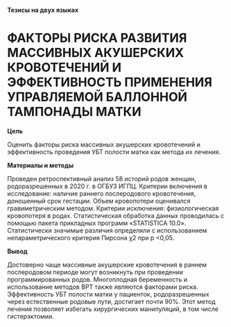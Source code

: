 **Тезисы на двух языках**

# ФАКТОРЫ РИСКА РАЗВИТИЯ МАССИВНЫХ АКУШЕРСКИХ КРОВОТЕЧЕНИЙ И ЭФФЕКТИВНОСТЬ ПРИМЕНЕНИЯ УПРАВЛЯЕМОЙ БАЛЛОННОЙ ТАМПОНАДЫ МАТКИ

**Цель** 

Оценить факторы риска массивных акушерских кровотечений и эффективность 
проведения УБТ полости матки как метода их лечения.

**Материалы и методы** 

Проведен ретроспективный анализ 58 историй родов женщин, 
родоразрешенных в 2020 г. в ОГБУЗ ИГПЦ. Критерии включения в исследование: наличие 
раннего послеродового кровотечения, доношенный срок гестации. Объем кровопотери 
оценивался гравиметрическим методом. Критерии исключения: физиологическая 
кровопотеря в родах. Статистическая обработка данных проводилась с помощью пакета 
прикладных программ «STATISTICA 10.0». Статистически значимые различия определяли с 
использованием непараметрического критерия Пирсона χ2 при р <0,05.

**Вывод**

Достоверно чаще массивные акушерские кровотечения в раннем послеродовом 
периоде могут возникнуть при проведении программированных родов. Многоплодная 
беременность и использование методов ВРТ также являются факторами риска. 
Эффективность УБТ полости матки у пациенток, родоразрешенных через естественные 
родовые пути, достигает почти 90%. Этот метод лечения позволяет избегать хирургических 
манипуляций, в том числе гистерэктомии. 
